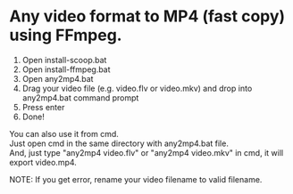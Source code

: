 # Any video format to MP4 (fast copy) using FFmpeg.  
1. Open install-scoop.bat  
2. Open install-ffmpeg.bat  
3. Open any2mp4.bat  
4. Drag your video file (e.g. video.flv or video.mkv) and drop into any2mp4.bat command prompt  
5. Press enter  
6. Done!  

  You can also use it from cmd.  
  Just open cmd in the same directory with any2mp4.bat file.  
  And, just type "any2mp4 video.flv" or "any2mp4 video.mkv" in cmd, it will export video.mp4.  

  NOTE: If you get error, rename your video filename to valid filename.  
